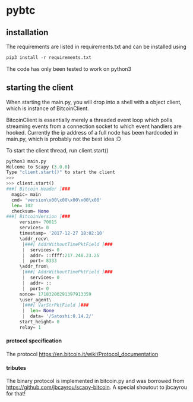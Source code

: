 # pybtc

## installation

The requirements are listed in requirements.txt and can be installed using

```python
pip3 install -r requirements.txt
```

The code has only been tested to work on python3


## starting the client

When starting the main.py, you will drop into a shell with a object client, which is instance of BitcoinClient.

BitcoinClient is essentially merely a threaded event loop which polls streaming events from a connection socket to which event handlers are hooked. Currently the ip address of a full node has been hardcoded in main.py, which is probably not the best idea :D

To start the client thread, run client.start()


```python
python3 main.py
Welcome to Scapy (3.0.0)
Type "client.start()" to start the client
>>> 
>>> client.start() 
###[ Bitcoin Header ]###
  magic= main
  cmd= 'version\x00\x00\x00\x00\x00'
  len= 102
  checksum= None
###[ BitcoinVersion ]###
     version= 70015
     services= 0
     timestamp= '2017-12-27 18:02:10'
     \addr_recv\
      |###[ AddrWithoutTimePktField ]###
      |  services= 0
      |  addr= ::ffff:217.248.23.25
      |  port= 8333
     \addr_from\
      |###[ AddrWithoutTimePktField ]###
      |  services= 0
      |  addr= ::
      |  port= 0
     nonce= 17183200291397913359
     \user_agent\
      |###[ VarStrPktField ]###
      |  len= None
      |  data= '/Satoshi:0.14.2/'
     start_height= 0
     relay= 1
```


#### protocol specification

The protocol https://en.bitcoin.it/wiki/Protocol_documentation


#### tributes

The binary protocol is implemented in bitcoin.py and was borrowed from https://github.com/jbcayrou/scapy-bitcoin. A special shoutout to jbcayrou for that! 
